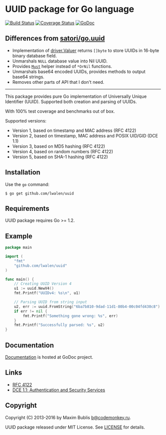 # UUID package for Go language

[![Build Status](https://travis-ci.org/lwalen/uuid.png?branch=master)](https://travis-ci.org/lwalen/uuid)
[![Coverage Status](https://coveralls.io/repos/github/lwalen/uuid/badge.svg?branch=master)](https://coveralls.io/github/lwalen/uuid)
[![GoDoc](http://godoc.org/github.com/lwalen/uuid?status.png)](http://godoc.org/github.com/lwalen/uuid)

## Differences from [satori/go.uuid](https://github.com/satori/go.uuid)

* Implementation of [driver.Valuer](https://golang.org/pkg/database/sql/driver/#Valuer)
returns `[]byte` to store UUIDs in 16-byte binary database field.
* Unmarshals `NULL` database value into Nil UUID.
* Provides [`Must`](https://godoc.org/github.com/lwalen/uuid#Must) helper instead of `*OrNil` functions.
* Unmarshals base64 encoded UUIDs, provides methods to output base64 strings.
* Removes other parts of API that I don't need.

***

This package provides pure Go implementation of Universally Unique Identifier (UUID). Supported both creation and parsing of UUIDs.

With 100% test coverage and benchmarks out of box.

Supported versions:
* Version 1, based on timestamp and MAC address (RFC 4122)
* Version 2, based on timestamp, MAC address and POSIX UID/GID (DCE 1.1)
* Version 3, based on MD5 hashing (RFC 4122)
* Version 4, based on random numbers (RFC 4122)
* Version 5, based on SHA-1 hashing (RFC 4122)

## Installation

Use the `go` command:

	$ go get github.com/lwalen/uuid

## Requirements

UUID package requires Go >= 1.2.

## Example

```go
package main

import (
	"fmt"
	"github.com/lwalen/uuid"
)

func main() {
	// Creating UUID Version 4
	u1 := uuid.NewV4()
	fmt.Printf("UUIDv4: %s\n", u1)

	// Parsing UUID from string input
	u2, err := uuid.FromString("6ba7b810-9dad-11d1-80b4-00c04fd430c8")
	if err != nil {
		fmt.Printf("Something gone wrong: %s", err)
	}
	fmt.Printf("Successfully parsed: %s", u2)
}
```

## Documentation

[Documentation](http://godoc.org/github.com/lwalen/uuid) is hosted at GoDoc project.

## Links
* [RFC 4122](http://tools.ietf.org/html/rfc4122)
* [DCE 1.1: Authentication and Security Services](http://pubs.opengroup.org/onlinepubs/9696989899/chap5.htm#tagcjh_08_02_01_01)

## Copyright

Copyright (C) 2013-2016 by Maxim Bublis <b@codemonkey.ru>.

UUID package released under MIT License.
See [LICENSE](https://github.com/lwalen/uuid/blob/master/LICENSE) for details.
